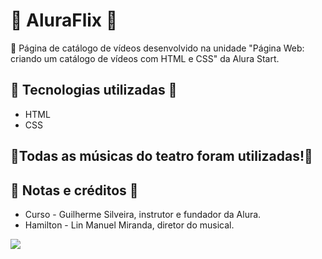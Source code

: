 # 🩷 AluraFlix 🩷

💮 Página de catálogo de vídeos desenvolvido na unidade "Página Web: criando um catálogo de vídeos com HTML e CSS" da Alura Start.

## 🌸 Tecnologias utilizadas 🌸

- HTML
- CSS


## 💮Todas as músicas do teatro foram utilizadas!💮 

## 🌸  Notas e créditos 🌸

- Curso - Guilherme Silveira, instrutor e fundador da Alura.
- Hamilton - Lin Manuel Miranda, diretor do musical.

![](https://media.tenor.com/zVvViQKqa0MAAAAj/psybirdb1oom.gif)
